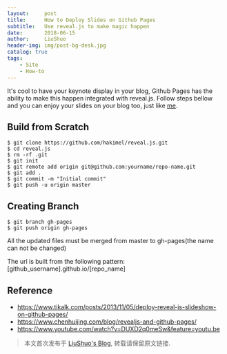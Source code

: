 ```yaml
---
layout:     post
title:      How to Deploy Slides on Github Pages
subtitle:   Use reveal.js to make magic happen 
date:       2018-06-15
author:     LiuShuo
header-img: img/post-bg-desk.jpg
catalog: true
tags:
    - Site
    - How-to
---
```

It's cool to have your keynote display in your blog, Github Pages has the ability to make this 
happen integrated with reveal.js.
Follow steps bellow and you can enjoy your slides on your blog too, just like [me]().

## Build from Scratch

	$ git clone https://github.com/hakimel/reveal.js.git
	$ cd reveal.js
	$ rm -rf .git
	$ git init
	$ git remote add origin git@github.com:yourname/repo-name.git
	$ git add .
	$ git commit -m "Initial commit"
	$ git push -u origin master

## Creating Branch
	$ git branch gh-pages
	$ git push origin gh-pages

All the updated files must be merged from master to gh-pages(the name can not be changed)	

The url is built from the following pattern: <br>
[github_username].github.io/[repo_name]

## Reference
- https://www.tikalk.com/posts/2013/11/05/deploy-reveal-js-slideshow-on-github-pages/
- https://www.chenhuijing.com/blog/revealjs-and-github-pages/
- https://www.youtube.com/watch?v=DUXD2q0meSw&feature=youtu.be

> 本文首次发布于 [LiuShuo's Blog](https://liushuo.me), 转载请保留原文链接.

